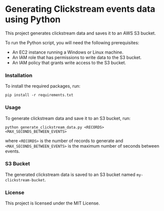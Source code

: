 # Generating Clickstream events data using Python
This project generates clickstream data and saves it to an AWS S3 bucket.

To run the Python script, you will need the following prerequisites:

* An EC2 instance running a Windows or Linux machine.
* An IAM role that has permissions to write data to the S3 bucket.
* An IAM policy that grants write access to the S3 bucket.

### Installation
To install the required packages, run:

```
pip install -r requirements.txt
```

### Usage
To generate clickstream data and save it to an S3 bucket, run:

```
python generate_clickstream_data.py <RECORDS> <MAX_SECONDS_BETWEEN_EVENTS>
```
where `<RECORDS>` is the number of records to generate and `<MAX_SECONDS_BETWEEN_EVENTS>` is the maximum number of seconds between events.

### S3 Bucket
The generated clickstream data is saved to an S3 bucket named `my-clickstream-bucket`.

### License
This project is licensed under the MIT License.
